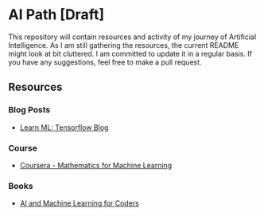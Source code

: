 # AI Path [Draft]

This repository will contain resources and activity of my journey of Artificial Intelligence. As I am still gathering the resources, the current README might look at bit cluttered.
I am committed to update it in a regular basis. If you have any suggestions, feel free to make a pull request.

## Resources
### Blog Posts
- [Learn ML: Tensorflow Blog](https://www.tensorflow.org/resources/learn-ml)


### Course
- [Coursera - Mathematics for Machine Learning](https://www.coursera.org/specializations/mathematics-machine-learning)


### Books
- [AI and Machine Learning for Coders](https://www.oreilly.com/library/view/ai-and-machine/9781492078180/)
